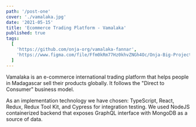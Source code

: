 ```yaml
---
path: '/post-one'
cover: './vamalaka.jpg'
date: '2021-05-15'
title: 'Ecommerce Trading Platform - Vamalaka'
published: true
tags:
  [
    'https://github.com/onja-org/vamalaka-fannar',
    'https://www.figma.com/file/Ffm0kRm77Hz0khvZNGh4Oc/Onja-Big-Project?node-id=119%3A1',
  ]
---
```


Vamalaka is an e-commerce international trading platform that helps people in Madagascar sell their products globally. It follows the "Direct to Consumer" business model.

As an implementation technology we have chosen: TypeScript, React, Redux, Redux Tool Kit, and Cypress for integration testing. We used NodeJS containerized backend that exposes GraphQL interface with MongoDB as a source of data.
